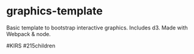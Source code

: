 # graphics-template
Basic template to bootstrap interactive graphics. Includes d3. Made with Webpack & node.

#KIRS #215children
